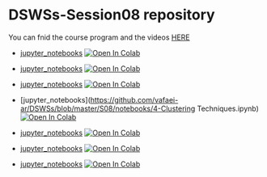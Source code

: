 # DSWSs-Session08 repository

You can fnid the course program and the videos [HERE](http://physics.ipm.ac.ir/~vafaei/scheduls/sess8.html)


- [jupyter_notebooks](https://github.com/vafaei-ar/DSWSs/blob/master/S08/notebooks/1-SKlearn.ipynb) [![Open In Colab](https://colab.research.google.com/assets/colab-badge.svg)](https://colab.research.google.com/github/vafaei-ar/DSWSs/blob/master/S08/notebooks/1-SKlearn.ipynb)

- [jupyter_notebooks](https://github.com/vafaei-ar/DSWSs/blob/master/S08/notebooks/2-Feature_Selection.ipynb) [![Open In Colab](https://colab.research.google.com/assets/colab-badge.svg)](https://colab.research.google.com/github/vafaei-ar/DSWSs/blob/master/S08/notebooks/2-Feature_Selection.ipynb)

- [jupyter_notebooks](https://github.com/vafaei-ar/DSWSs/blob/master/S08/notebooks/3-Hyperparameters-and-Model-Validation.ipynb) [![Open In Colab](https://colab.research.google.com/assets/colab-badge.svg)](https://colab.research.google.com/github/vafaei-ar/DSWSs/blob/master/S08/notebooks/3-Hyperparameters-and-Model-Validation.ipynb)
- [jupyter_notebooks](https://github.com/vafaei-ar/DSWSs/blob/master/S08/notebooks/4-Clustering Techniques.ipynb) [![Open In Colab](https://colab.research.google.com/assets/colab-badge.svg)](https://colab.research.google.com/github/vafaei-ar/DSWSs/blob/master/S08/notebooks/4-Clustering_Techniques.ipynb)

- [jupyter_notebooks](https://github.com/vafaei-ar/DSWSs/blob/master/S08/notebooks/5-Anomaly_Detection.ipynb) [![Open In Colab](https://colab.research.google.com/assets/colab-badge.svg)](https://colab.research.google.com/github/vafaei-ar/DSWSs/blob/master/S08/notebooks/5-Anomaly_Detection.ipynb)

- [jupyter_notebooks](https://github.com/vafaei-ar/DSWSs/blob/master/S08/notebooks/6-Examples.ipynb) [![Open In Colab](https://colab.research.google.com/assets/colab-badge.svg)](https://colab.research.google.com/github/vafaei-ar/DSWSs/blob/master/S08/notebooks/6-Examples.ipynb)

- [jupyter_notebooks](https://github.com/vafaei-ar/DSWSs/blob/master/S08/notebooks/7-Project.ipynb) [![Open In Colab](https://colab.research.google.com/assets/colab-badge.svg)](https://colab.research.google.com/github/vafaei-ar/DSWSs/blob/master/S08/notebooks/7-Project.ipynb)
